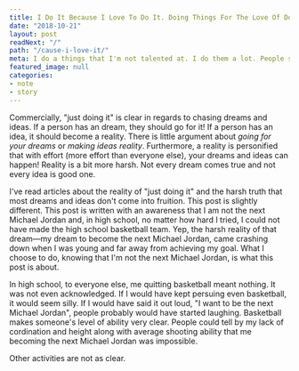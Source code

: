 ```yaml
---
title: I Do It Because I Love To Do It. Doing Things For The Love Of Doing Them Is Confusing To Other People
date: "2018-10-21"
layout: post
readNext: "/"
path: "/cause-i-love-it/"
meta: I do a things that I'm not talented at. I do them a lot. People sometimes communicate confusion about why I would continue to do something I have no talent at. In the post, I'll tell them (because I love it).
featured_image: null
categories:
- note
- story
---
```


Commercially, "just doing it" is clear in regards to chasing dreams and ideas. If a person has an dream, they should go for it! If a person has an idea, it should become a reality. There is little argument about _going for your dreams_ or _making ideas reality_. Furthermore, a reality is personified that with effort (more effort than everyone else), your dreams and ideas can happen! Reality is a bit more harsh. Not every dream comes true and not every idea is good one.

I've read articles about the reality of "just doing it" and the harsh truth that most dreams and ideas don't come into fruition. This post is slightly different. This post is written with an awareness that I am not the next Michael Jordan and, in high school, no matter how hard I tried, I could not have made the high school basketball team. Yep, the harsh reality of that dream—my dream to become the next Michael Jordan, came crashing down when I was young and far away from achieving my goal. What I choose to do, knowing that I'm not the next Michael Jordan, is what this post is about.

In high school, to everyone else, me quitting basketball meant nothing. It was not even acknowledged. If I would have kept persuing even basketball, it would seem silly. If I would have said it out loud, "I want to be the next Michael Jordan", people probably would have started laughing. Basketball makes someone's level of ability very clear. People could tell by my lack of cordination and height along with average shooting ability that me becoming the next Michael Jordan was impossible.

Other activities are not as clear.



